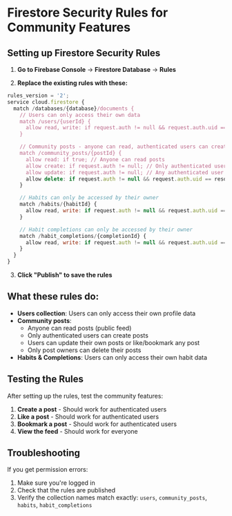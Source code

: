 # Firestore Security Rules for Community Features

## Setting up Firestore Security Rules

1. **Go to Firebase Console** → **Firestore Database** → **Rules**

2. **Replace the existing rules with these:**

```javascript
rules_version = '2';
service cloud.firestore {
  match /databases/{database}/documents {
    // Users can only access their own data
    match /users/{userId} {
      allow read, write: if request.auth != null && request.auth.uid == userId;
    }

    // Community posts - anyone can read, authenticated users can create
    match /community_posts/{postId} {
      allow read: if true; // Anyone can read posts
      allow create: if request.auth != null; // Only authenticated users can create
      allow update: if request.auth != null; // Any authenticated user can like/bookmark posts
      allow delete: if request.auth != null && request.auth.uid == resource.data.userId; // Only post owner can delete
    }

    // Habits can only be accessed by their owner
    match /habits/{habitId} {
      allow read, write: if request.auth != null && request.auth.uid == resource.data.userId;
    }

    // Habit completions can only be accessed by their owner
    match /habit_completions/{completionId} {
      allow read, write: if request.auth != null && request.auth.uid == resource.data.userId;
    }
  }
}
```

3. **Click "Publish" to save the rules**

## What these rules do:

- **Users collection**: Users can only access their own profile data
- **Community posts**: 
  - Anyone can read posts (public feed)
  - Only authenticated users can create posts
  - Users can update their own posts or like/bookmark any post
  - Only post owners can delete their posts
- **Habits & Completions**: Users can only access their own habit data

## Testing the Rules

After setting up the rules, test the community features:

1. **Create a post** - Should work for authenticated users
2. **Like a post** - Should work for authenticated users
3. **Bookmark a post** - Should work for authenticated users
4. **View the feed** - Should work for everyone

## Troubleshooting

If you get permission errors:

1. Make sure you're logged in
2. Check that the rules are published
3. Verify the collection names match exactly: `users`, `community_posts`, `habits`, `habit_completions` 